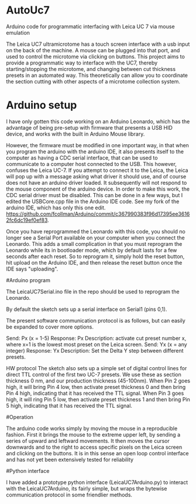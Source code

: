 # AutoUc7
Arduino code for programmatic interfacing with Leica UC 7 via mouse emulation

The Leica UC7 ultramicrotome has a touch screen interface with a usb input on the back of the machine.  A mouse can be plugged into that port, and used to control the microtome via clicking on buttons.  This project aims to provide a programmatic way to interface with the UC7, thereby starting/stopping the microtome, and changing between cut thickness presets in an automated way.  This theoretically can allow you to coordinate the section cutting with other aspects of a microtome collection system.

# Arduino setup
I have only gotten this code working on an Arduino Leonardo, which has the advantage of being pre-setup with firmware that presents a USB HID device, and works with the built in Arduino Mouse library.

However, the firmware must be modified in one important way, in that when you program the arduino with the arduino IDE, it also presents itself to the computer as having a CDC serial interface, that can be used to communicate to a computer host connected to the USB.  This however, confuses the Leica UC-7.  If you attempt to connect it to the Leica, the Leica will pop up with a message asking what driver it should use, and of course does not have an arduino driver loaded.  It subsequently will not respond to the mouse component of the arduino device.  In order to make this work, the CDC serial driver must be disabled.  This can be done in a few ways, but I edited the USBCore.cpp file in the Arduino IDE code.  See my fork of the arduino IDE, which has only this one edit.
https://github.com/fcollman/Arduino/commit/c367990383f96d17395ee36162fc6dc19ef0ef83. 

Once you have reprogrammed the Leonardo with this code, you should no longer see a Serial Port available on your computer when you connect the Leonardo.  This adds a small complication in that you must reprogram the Leonardo while its in bootloader mode, which by default lasts for a few seconds after each reset.  So to reprogram it, simply hold the reset button, hit upload on the Arduino IDE, and then release the reset button once the IDE says "uploading". 

#Arduino program

The LeicaUC7Serial.ino file in the repo should be used to reprogram the Leonardo.

By default the sketch sets up a serial interface on Serial1 (pins 0,1).

The present software communication protocol is as follows, but can easily be expanded to cover more options.

Send: Px (x = 1-5)
Response: Px
Description: activate cut preset number x, where x=1 is the lowest most preset on the Leica screen.
Send: Yx (x = any integer)
Response: Yx
Description: Set the Delta Y step between different presets.

HW protocol
The sketch also sets up a simple set of digital control lines for direct TTL control of the first two UC-7 presets.  We use these as section thickness 0 nm, and our production thickness (45-100nm). When Pin 2 goes high, it will bring Pin 4 low, then activate preset thickness 0 and then bring Pin 4 high, indicating that it has received the TTL signal. When Pin 3 goes high, it will ring Pin 5 low, then activate preset thickness 1 and then bring Pin 5 high, indicating that it has received the TTL signal. 

#Operation

The arduino code works simply by moving the mouse in a reproducible fashion.  First it brings the mouse to the extreme upper left, by sending a series of upward and leftward movements.  It then moves the cursor downwards and to the right to access specific pixels on the Leica screen and clicking on the buttons. It is in this sense an open loop control interface and has not yet been extensively tested for reliability

#Python interface

I have added a prototype python interface (LeicaUC7Arduino.py) to interact with the LeicaUC7Arduino, its fairly simple, but wraps the bytewise communication protocol in some friendlier methods. 

